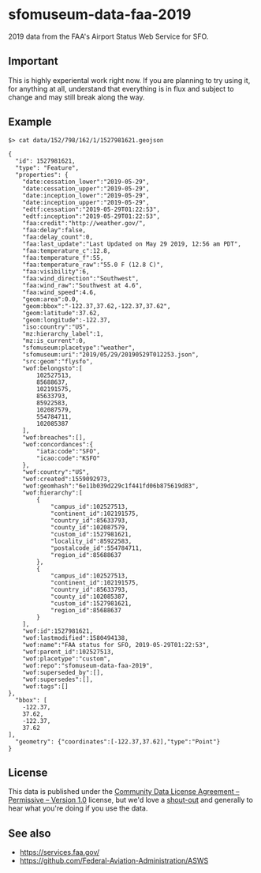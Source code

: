 # sfomuseum-data-faa-2019

2019 data from the FAA's Airport Status Web Service for SFO.

## Important

This is highly experiental work right now. If you are planning to try using it, for anything at all, understand that everything is in flux and subject to change and may still break along the way.

## Example

```
$> cat data/152/798/162/1/1527981621.geojson

{
  "id": 1527981621,
  "type": "Feature",
  "properties": {
    "date:cessation_lower":"2019-05-29",
    "date:cessation_upper":"2019-05-29",
    "date:inception_lower":"2019-05-29",
    "date:inception_upper":"2019-05-29",
    "edtf:cessation":"2019-05-29T01:22:53",
    "edtf:inception":"2019-05-29T01:22:53",
    "faa:credit":"http://weather.gov/",
    "faa:delay":false,
    "faa:delay_count":0,
    "faa:last_update":"Last Updated on May 29 2019, 12:56 am PDT",
    "faa:temperature_c":12.8,
    "faa:temperature_f":55,
    "faa:temperature_raw":"55.0 F (12.8 C)",
    "faa:visibility":6,
    "faa:wind_direction":"Southwest",
    "faa:wind_raw":"Southwest at 4.6",
    "faa:wind_speed":4.6,
    "geom:area":0.0,
    "geom:bbox":"-122.37,37.62,-122.37,37.62",
    "geom:latitude":37.62,
    "geom:longitude":-122.37,
    "iso:country":"US",
    "mz:hierarchy_label":1,
    "mz:is_current":0,
    "sfomuseum:placetype":"weather",
    "sfomuseum:uri":"2019/05/29/20190529T012253.json",
    "src:geom":"flysfo",
    "wof:belongsto":[
        102527513,
        85688637,
        102191575,
        85633793,
        85922583,
        102087579,
        554784711,
        102085387
    ],
    "wof:breaches":[],
    "wof:concordances":{
        "iata:code":"SFO",
        "icao:code":"KSFO"
    },
    "wof:country":"US",
    "wof:created":1559092973,
    "wof:geomhash":"6e11b039d229c1f441fd06b875619d83",
    "wof:hierarchy":[
        {
            "campus_id":102527513,
            "continent_id":102191575,
            "country_id":85633793,
            "county_id":102087579,
            "custom_id":1527981621,
            "locality_id":85922583,
            "postalcode_id":554784711,
            "region_id":85688637
        },
        {
            "campus_id":102527513,
            "continent_id":102191575,
            "country_id":85633793,
            "county_id":102085387,
            "custom_id":1527981621,
            "region_id":85688637
        }
    ],
    "wof:id":1527981621,
    "wof:lastmodified":1580494138,
    "wof:name":"FAA status for SFO, 2019-05-29T01:22:53",
    "wof:parent_id":102527513,
    "wof:placetype":"custom",
    "wof:repo":"sfomuseum-data-faa-2019",
    "wof:superseded_by":[],
    "wof:supersedes":[],
    "wof:tags":[]
},
  "bbox": [
    -122.37,
    37.62,
    -122.37,
    37.62
],
  "geometry": {"coordinates":[-122.37,37.62],"type":"Point"}
}
```

## License

This data is published under the [Community Data License Agreement – Permissive – Version 1.0](LICENSE) license, but we'd love a [shout-out](https://twitter.com/flysfo) and generally to hear what you're doing if you use the data.

## See also

* https://services.faa.gov/
* https://github.com/Federal-Aviation-Administration/ASWS